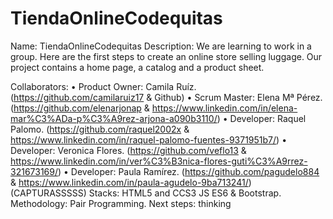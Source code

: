 # TiendaOnlineCodequitas

Name: TiendaOnlineCodequitas
Description: We are learning to work in a group. Here are the first steps to create an online store selling luggage. Our project contains a home page, a catalog and a product sheet.

Collaborators:
•	Product Owner:  Camila Ruíz. (https://github.com/camilaruiz17 & Github)
•	Scrum Master: Elena Mª Pérez. (https://github.com/elenarjonap & https://www.linkedin.com/in/elena-mar%C3%ADa-p%C3%A9rez-arjona-a090b3110/)
•	Developer: Raquel Palomo. (https://github.com/raquel2002x & https://www.linkedin.com/in/raquel-palomo-fuentes-9371951b7/)
•	Developer: Veronica Flores. (https://github.com/veflo13 & https://www.linkedin.com/in/ver%C3%B3nica-flores-guti%C3%A9rrez-321673169/)
•	Developer: Paula Ramírez. (https://github.com/pagudelo884 & https://www.linkedin.com/in/paula-agudelo-9ba713241/)
 (CAPTURASSSSS)
Stacks: HTML5 and CCS3 JS ES6 & Bootstrap.
Methodology: Pair Programming.
Next steps: thinking
